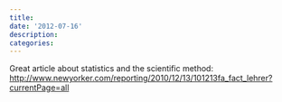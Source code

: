 ```yaml
---
title:
date: '2012-07-16'
description:
categories:
---
```


Great article about statistics and the scientific method:
http://www.newyorker.com/reporting/2010/12/13/101213fa_fact_lehrer?currentPage=all
